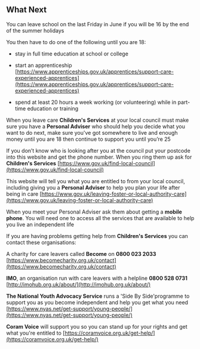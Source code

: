 
##  What Next


You can leave school on the last Friday in June if you will be 16 by the end of the summer holidays

You then have to do one of the following until you are 18: 

* stay in full time education at school or college
           
* start an apprenticeship  [https://www.apprenticeships.gov.uk/apprentices/support-care-experienced-apprentices](https://www.apprenticeships.gov.uk/apprentices/support-care-experienced-apprentices)
  
* spend at least 20 hours a week working (or volunteering) while in part-time education or training



When you leave care **Children's Services** at your local council must make sure you have a **Personal Adviser** who should help you decide what you want to do next, make sure you've got somewhere to live and enough money until you are 18 then continue to support you until you’re 25



If you don’t know who is looking after you at the council put your postcode into this website and get the phone number. When you ring them up ask for **Children's Services** [https://www.gov.uk/find-local-council](https://www.gov.uk/find-local-council)



This website will tell you what you are entitled to from your local council, including giving you a **Personal Adviser** to help you plan your life after being in care [https://www.gov.uk/leaving-foster-or-local-authority-care](https://www.gov.uk/leaving-foster-or-local-authority-care)


When you meet your Personal Adviser ask them about getting a **mobile phone**. You will need one to access all the services that are available to help you live an independent life



If you are having problems getting help from **Children's Services** you
can contact these organisations:



A charity for care leavers called **Become** on **0800 023 2033** [https://www.becomecharity.org.uk/contact](https://www.becomecharity.org.uk/contact)



**IMO**, an organisation run with care leavers with a helpline **0800 528 0731**
[http://imohub.org.uk/about/](http://imohub.org.uk/about/)



**The National Youth Advocacy Service** runs a 'Side By Side'programme to support you as you become independent and help you get what you need [https://www.nyas.net/get-support/young-people/](https://www.nyas.net/get-support/young-people/)



**Coram Voice** will support you so you can stand up for your rights and get what you're entitled to 
[https://coramvoice.org.uk/get-help/](https://coramvoice.org.uk/get-help/)
